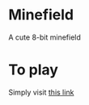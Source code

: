 # Minefield
A cute 8-bit minefield

# To play 
Simply visit [this link](https://jbernard3396.itch.io/minesweeper)
